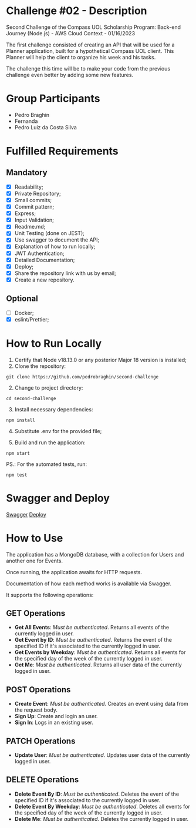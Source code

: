# Challenge #02 - Description

Second Challenge of the Compass UOL Scholarship Program: Back-end Journey (Node.js) - AWS Cloud Context - 01/16/2023

The first challenge consisted of creating an API that will be used for a Planner application, built for a hypothetical Compass UOL client. This Planner will help the client to organize his week and his tasks.

The challenge this time will be to make your code from the previous challenge even better by adding some new features.

# Group Participants

- Pedro Braghin
- Fernanda
- Pedro Luiz da Costa Silva

# Fulfilled Requirements

## Mandatory

- [x] Readability;
- [x] Private Repository;
- [x] Small commits;
- [x] Commit pattern;
- [x] Express;
- [x] Input Validation;
- [x] Readme.md;
- [x] Unit Testing (done on JEST);
- [x] Use swagger to document the API;
- [x] Explanation of how to run locally;
- [x] JWT Authentication;
- [x] Detailed Documentation;
- [x] Deploy;
- [x] Share the repository link with us by email;
- [x] Create a new repository.

## Optional

- [ ] Docker;
- [x] eslint/Prettier;

# How to Run Locally

1. Certify that Node v18.13.0 or any posterior Major 18 version is installed;
2. Clone the repository:

```
git clone https://github.com/pedrobraghin/second-challenge
```

2. Change to project directory:

```
cd second-challenge
```

3. Install necessary dependencies:

```
npm install
```

4. Substitute .env for the provided file;

5. Build and run the application:

```
npm start
```

PS.: For the automated tests, run:

```
npm test
```

# Swagger and Deploy

[Swagger](https://firstchallenge-compasspb-production.up.railway.app/api-docs)
[Deploy](https://firstchallenge-compasspb-production.up.railway.app/api/v1)

# How to Use

The application has a MongoDB database, with a collection for Users and another one for Events.

Once running, the application awaits for HTTP requests.

Documentation of how each method works is available via Swagger.

It supports the following operations:

## GET Operations

- **Get All Events**: _Must be authenticated_. Returns all events of the currently logged in user.
- **Get Event by ID**: _Must be authenticated_. Returns the event of the specified ID if it's associated to the currently logged in user.
- **Get Events by Weekday**: _Must be authenticated_. Returns all events for the specified day of the week of the currently logged in user.
- **Get Me**: _Must be authenticated_. Returns all user data of the currently logged in user.

## POST Operations

- **Create Event**: _Must be authenticated_. Creates an event using data from the request body.
- **Sign Up**: Create and login an user.
- **Sign In**: Logs in an existing user.

## PATCH Operations

- **Update User**: _Must be authenticated_. Updates user data of the currently logged in user.

## DELETE Operations

- **Delete Event By ID**: _Must be authenticated_. Deletes the event of the specified ID if it's associated to the currently logged in user.
- **Delete Event By Weekday**: _Must be authenticated_. Deletes all events for the specified day of the week of the currently logged in user.
- **Delete Me**: _Must be authenticated_. Deletes the currently logged in user.
